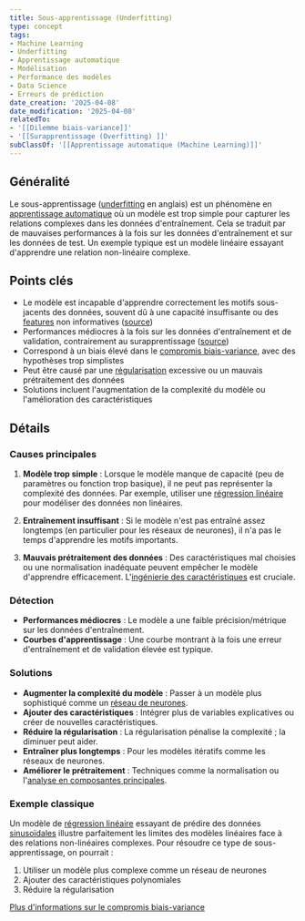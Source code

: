 ```yaml
---
title: Sous-apprentissage (Underfitting)
type: concept
tags:
- Machine Learning
- Underfitting
- Apprentissage automatique
- Modélisation
- Performance des modèles
- Data Science
- Erreurs de prédiction
date_creation: '2025-04-08'
date_modification: '2025-04-08'
relatedTo:
- '[[Dilemme biais-variance]]'
- '[[Surapprentissage (Overfitting) ]]'
subClassOf: '[[Apprentissage automatique (Machine Learning)]]'
---
```

## Généralité

Le sous-apprentissage ([underfitting](https://fr.wikipedia.org/wiki/Surapprentissage_et_sous-apprentissage) en anglais) est un phénomène en [apprentissage automatique](https://fr.wikipedia.org/wiki/Apprentissage_automatique) où un modèle est trop simple pour capturer les relations complexes dans les données d'entraînement. Cela se traduit par de mauvaises performances à la fois sur les données d'entraînement et sur les données de test. Un exemple typique est un modèle linéaire essayant d'apprendre une relation non-linéaire complexe.

## Points clés

- Le modèle est incapable d'apprendre correctement les motifs sous-jacents des données, souvent dû à une capacité insuffisante ou des [features](https://fr.wikipedia.org/wiki/Feature_(apprentissage_automatique)) non informatives ([source](https://fr.wikipedia.org/wiki/Sous-apprentissage))
- Performances médiocres à la fois sur les données d'entraînement et de validation, contrairement au surapprentissage ([source](https://fr.wikipedia.org/wiki/Surapprentissage))
- Correspond à un biais élevé dans le [compromis biais-variance](https://fr.wikipedia.org/wiki/Biais_et_variance_d%27un_estimateur), avec des hypothèses trop simplistes
- Peut être causé par une [régularisation](https://fr.wikipedia.org/wiki/Régularisation_(machine_learning)) excessive ou un mauvais prétraitement des données
- Solutions incluent l'augmentation de la complexité du modèle ou l'amélioration des caractéristiques

## Détails

### Causes principales

1. **Modèle trop simple** : Lorsque le modèle manque de capacité (peu de paramètres ou fonction trop basique), il ne peut pas représenter la complexité des données. Par exemple, utiliser une [régression linéaire](https://fr.wikipedia.org/wiki/Régression_linéaire) pour modéliser des données non linéaires.

2. **Entraînement insuffisant** : Si le modèle n'est pas entraîné assez longtemps (en particulier pour les réseaux de neurones), il n'a pas le temps d'apprendre les motifs importants.

3. **Mauvais prétraitement des données** : Des caractéristiques mal choisies ou une normalisation inadéquate peuvent empêcher le modèle d'apprendre efficacement. L'[ingénierie des caractéristiques](https://fr.wikipedia.org/wiki/Feature_engineering) est cruciale.

### Détection

- **Performances médiocres** : Le modèle a une faible précision/métrique sur les données d'entraînement.
- **Courbes d'apprentissage** : Une courbe montrant à la fois une erreur d'entraînement et de validation élevée est typique.

### Solutions

- **Augmenter la complexité du modèle** : Passer à un modèle plus sophistiqué comme un [réseau de neurones](https://fr.wikipedia.org/wiki/Réseau_de_neurones_artificiels).
- **Ajouter des caractéristiques** : Intégrer plus de variables explicatives ou créer de nouvelles caractéristiques.
- **Réduire la régularisation** : La régularisation pénalise la complexité ; la diminuer peut aider.
- **Entraîner plus longtemps** : Pour les modèles itératifs comme les réseaux de neurones.
- **Améliorer le prétraitement** : Techniques comme la normalisation ou l'[analyse en composantes principales](https://fr.wikipedia.org/wiki/Analyse_en_composantes_principales).

### Exemple classique

Un modèle de [régression linéaire](https://fr.wikipedia.org/wiki/R%C3%A9gression_lin%C3%A9aire) essayant de prédire des données [sinusoïdales](https://fr.wikipedia.org/wiki/Sinuso%C3%AFde) illustre parfaitement les limites des modèles linéaires face à des relations non-linéaires complexes. Pour résoudre ce type de sous-apprentissage, on pourrait :
1. Utiliser un modèle plus complexe comme un réseau de neurones
2. Ajouter des caractéristiques polynomiales
3. Réduire la régularisation

[Plus d'informations sur le compromis biais-variance](https://fr.wikipedia.org/wiki/Biais_(statistique)#Compromis_biais-variance)